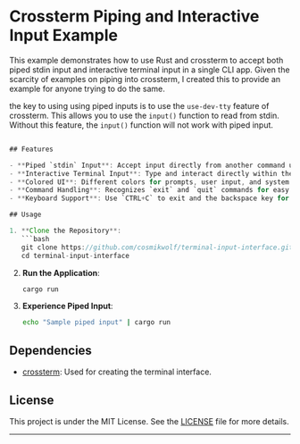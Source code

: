 # Crossterm Piping and Interactive Input Example

This example demonstrates how to use Rust and crossterm to accept both piped stdin input and interactive terminal input in a single CLI app. Given the scarcity of examples on piping into crossterm, I created this to provide an example for anyone trying to do the same.

the key to using using piped inputs is to use the `use-dev-tty` feature of crossterm. This allows you to use the `input()` function to read from stdin. Without this feature, the `input()` function will not work with piped input.

```rust

## Features

- **Piped `stdin` Input**: Accept input directly from another command using pipes.
- **Interactive Terminal Input**: Type and interact directly within the terminal.
- **Colored UI**: Different colors for prompts, user input, and system responses for clarity.
- **Command Handling**: Recognizes `exit` and `quit` commands for easy termination.
- **Keyboard Support**: Use `CTRL+C` to exit and the backspace key for text corrections.

## Usage

1. **Clone the Repository**:
   ```bash
   git clone https://github.com/cosmikwolf/terminal-input-interface.git
   cd terminal-input-interface
   ```

2. **Run the Application**:
   ```bash
   cargo run
   ```

3. **Experience Piped Input**:
   ```bash
   echo "Sample piped input" | cargo run
   ```

## Dependencies

- [crossterm](https://crates.io/crates/crossterm): Used for creating the terminal interface.

## License

This project is under the MIT License. See the [LICENSE](LICENSE) file for more details.

---